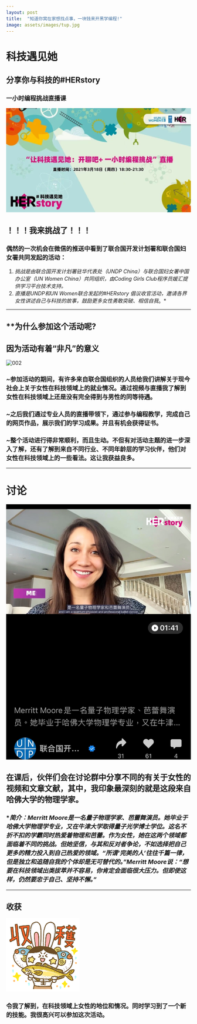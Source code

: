 ```yaml
---
layout: post
title:  "知道你窝在家想找点事，一块钱来开黑学编程!"
image: assets/images/tup.jpg
---
```


# 科技遇见她
## 分享你与科技的#HERstory
### 一小时编程挑战直播课

![001](../assets/images/tup.jpg)

## ！！！我来挑战了！！！

###  偶然的一次机会在微信的推送中看到了联合国开发计划署和联合国妇女署共同发起的活动：

1. *挑战是由联合国开发计划署驻华代表处（UNDP China）与联合国妇女署中国办公室（UN Women China）共同组织，由Coding Girls Club程序员媛汇提供学习平台技术支持。*
2. *直播是UNDP和UN Women联合发起的#HERstory 倡议收官活动，邀请各界女性讲述自己与科技的故事，鼓励更多女性勇敢突破、相信自我*。*

------

## **为什么参加这个活动呢?

## 因为活动有着“非凡”的意义

![002](../assets/images/pp.jpg)
### ~参加活动的期间，有许多来自联合国组织的人员给我们讲解关于现今社会上关于女性在科技领域上的就业情况。通过视频与直播我了解到女性在科技领域上还是没有完全得到与男性的同等待遇。

### ~之后我们通过专业人员的直播带领下，通过参与编程教学，完成自己的网页作品，展示我们的学习成果。并且有机会获得证书。

### ~整个活动进行得非常顺利，而且生动。不但有对活动主题的进一步深入了解，还有了解到来自不同行业、不同年龄层的学习伙伴，他们对女性在科技领域上的一些看法。这让我获益良多。

------

# 讨论
![yu](../assets/images/yu.jpg)
## 在课后，伙伴们会在讨论群中分享不同的有关于女性的视频和文章文献，其中，我印象最深刻的就是这段来自哈佛大学的物理学家。

### **简介：Merritt Moore是一名量子物理学家、芭蕾舞演员。她毕业于哈佛大学物理学专业，又在牛津大学取得量子光学博士学位。这名不折不扣的学霸同时热爱着物理和芭蕾。作为女性，她在这两个领域都面临着不同的挑战。但她坚信，与其和反对者争论，不如选择把自己更多的精力投入到自己热爱的领域。“所谓‘完美的人’往往千篇一律，但是独立和追随自我的个体却是无可替代的。”Merritt Moore说：“想要在科技领域出类拔萃并不容易，你肯定会面临很大压力。但即使这样，仍然要忠于自己、坚持不懈。”*

------

## 收获
![bk](../assets/images/bk.png)
### 令我了解到，在科技领域上女性的地位和情况。同时学习到了一个新的技能。我很高兴可以参加这次活动。


